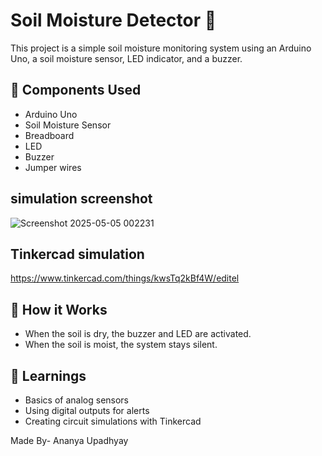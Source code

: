 # Soil Moisture Detector 🌱

This project is a simple soil moisture monitoring system using an Arduino Uno, a soil moisture sensor, LED indicator, and a buzzer.

## 🧰 Components Used
- Arduino Uno
- Soil Moisture Sensor
- Breadboard
- LED
- Buzzer
- Jumper wires
## simulation screenshot
![Screenshot 2025-05-05 002231](https://github.com/user-attachments/assets/ae22e309-ad84-4b04-9980-b50d0e201c9b)

## Tinkercad simulation
https://www.tinkercad.com/things/kwsTq2kBf4W/editel


## 🔧 How it Works
- When the soil is dry, the buzzer and LED are activated.
- When the soil is moist, the system stays silent.

## 🧠 Learnings
- Basics of analog sensors
- Using digital outputs for alerts
- Creating circuit simulations with Tinkercad

Made By- Ananya Upadhyay
